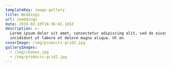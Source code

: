 ```yaml
---
templateKey: image-gallery
title: Weddings
url: /weddings
date: 2019-03-10T16:36:02.165Z
description: >-
  Lorem ipsum dolor sit amet, consectetur adipiscing elit, sed do eiusmod tempor
  incididunt ut labore et dolore magna aliqua. Ut en
coverImage: /img/products-grid2.jpg
galleryImages:
  - /img/chemex.jpg
  - /img/products-grid2.jpg
---
```


